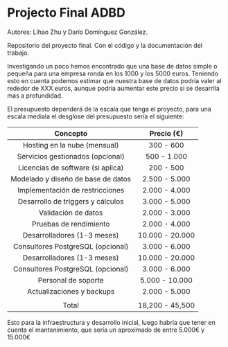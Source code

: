 # Projecto Final ADBD
Autores: Lihao Zhu y Darío Domínguez González.

Repositorio del proyecto final. Con el código y la documentación del trabajo.

Investigando un poco hemos encontrado que una base de datos simple o pequeña para una empresa ronda en los 1000 y los 5000 euros.
Teniendo esto en cuenta podemos estimar que nuestra base de datos podria valer al rededor de XXX euros, aunque podria aumentar este precio si se desarrlla mas a profundidad.

El presupuesto dependerá de la escala que tenga el proyecto, para una escala mediala el desglose del presupuesto sería el siguiente:

|              Concepto              |    Precio (€)   |
|:----------------------------------:|:---------------:|
| Hosting en la nube (mensual)       | 300 - 600       |
| Servicios gestionados (opcional)   | 500 - 1.000     |
| Licencias de software (si aplica)  | 200 - 500       |
| Modelado y diseño de base de datos | 2.500 - 5.000   |
| Implementación de restricciones    | 2.000 - 4.000   |
| Desarrollo de triggers y cálculos  | 3.000 - 5.000   |
| Validación de datos                | 2.000 - 3.000   |
| Pruebas de rendimiento             | 2.000 - 4.000   |
| Desarrolladores (1-3 meses)        | 10.000 - 20.000 |
| Consultores PostgreSQL (opcional)  | 3.000 - 6.000   |
| Desarrolladores (1-3 meses)        | 10.000 - 20.000 |
| Consultores PostgreSQL (opcional)  | 3.000 - 6.000   |
| Personal de soporte                | 5.000 - 10.000  |
| Actualizaciones y backups          | 2.000 - 5.000   |
|                                    |                 |
|               Total                | 18,200 - 45,500 |

Esto para la infraestructura y desarrollo inicial, luego habría que tener en cuenta el mantenimiento, que sería un aproximado de entre 5.000€ y 15.000€
